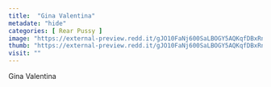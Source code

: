 ```yaml
---
title:  "Gina Valentina"
metadate: "hide"
categories: [ Rear Pussy ]
image: "https://external-preview.redd.it/gJO10FaNj600SaLBOGY5AQKqfDBxRnDohlyTtzke7bk.jpg?auto=webp&s=b76c28771de3f811e93d31b1648828614111aabe"
thumb: "https://external-preview.redd.it/gJO10FaNj600SaLBOGY5AQKqfDBxRnDohlyTtzke7bk.jpg?width=1080&crop=smart&auto=webp&s=5afc7013cadf3caa1901f534de5d835d1dc622e6"
visit: ""
---
```

Gina Valentina

